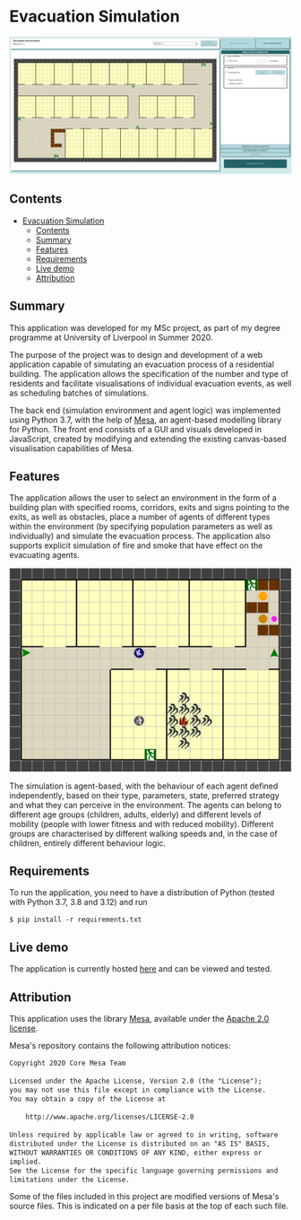 # Evacuation Simulation

![UI screenshot](assets/Screenshot_1.png)

## Contents

- [Evacuation Simulation](#evacuation-simulation)
  - [Contents](#contents)
  - [Summary](#summary)
  - [Features](#features)
  - [Requirements](#requirements)
  - [Live demo](#live-demo)
  - [Attribution](#attribution)


## Summary

This application was developed for my MSc project, as part of my degree programme at University of Liverpool in Summer 2020.

The purpose of the project was to design and development of a web application capable of simulating an evacuation process of a residential building. The application allows the specification of the number and type of residents and facilitate visualisations of individual evacuation events, as well as scheduling batches of simulations.

The back end (simulation environment and agent logic) was implemented using Python 3.7, with the help of [Mesa](https://github.com/projectmesa/mesa), an agent-based modelling library for Python. The front end consists of a GUI and visuals developed in JavaScript, created by modifying and extending the existing canvas-based visualisation capabilities of Mesa.  


## Features

The application allows the user to select an environment in the form of a building plan with specified rooms, corridors, exits and signs pointing to the exits, as well as obstacles, place a number of agents of different types within the environment (by specifying population parameters as well as individually) and simulate the evacuation process. The application also supports explicit simulation of fire and smoke that have effect on the evacuating agents.

<p><img src='assets/Screenshot_2.png' alt="screenshot"></p>

The simulation is agent-based, with the behaviour of each agent defined independently, based on their type, parameters, state, preferred strategy and what they can perceive in the environment. The agents can belong to different age groups (children, adults, elderly) and different levels of mobility (people with lower fitness and with reduced mobility). Different groups are characterised by different walking speeds and, in the case of children, entirely different behaviour logic.


## Requirements

To run the application, you need to have a distribution of Python (tested with Python 3.7, 3.8 and 3.12) and run 

``` shell
$ pip install -r requirements.txt
```


## Live demo

The application is currently hosted [here](https://evac-sim.lukaszp.dev) and can be viewed and tested.


## Attribution

This application uses the library [Mesa](https://github.com/projectmesa/mesa), available under the [Apache 2.0 license](http://www.apache.org/licenses/LICENSE-2.0).

Mesa's repository contains the following attribution notices:

```
Copyright 2020 Core Mesa Team

Licensed under the Apache License, Version 2.0 (the "License");
you may not use this file except in compliance with the License.
You may obtain a copy of the License at

    http://www.apache.org/licenses/LICENSE-2.0

Unless required by applicable law or agreed to in writing, software
distributed under the License is distributed on an "AS IS" BASIS,
WITHOUT WARRANTIES OR CONDITIONS OF ANY KIND, either express or implied.
See the License for the specific language governing permissions and
limitations under the License.
```

Some of the files included in this project are modified versions of Mesa's source files. This is indicated on a per file basis at the top of each such file.